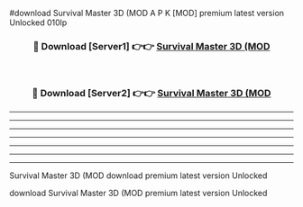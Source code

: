 #download Survival Master 3D (MOD A P K [MOD] premium latest version Unlocked 010lp 



<div align="center">
<h3>🔴 Download [Server1] 👉👉 <a href="https://apkdownload3.web.app/">Survival Master 3D (MOD</a></h3><br>

<h3>🔴 Download [Server2] 👉👉 <a href="https://apkdownload3.web.app/">Survival Master 3D (MOD</a></h3>
</div>





----------------------------------------------------------

----------------------------------------------------------

----------------------------------------------------------

----------------------------------------------------------

----------------------------------------------------------

----------------------------------------------------------

----------------------------------------------------------

Survival Master 3D (MOD download premium latest version Unlocked

download Survival Master 3D (MOD premium latest version Unlocked
